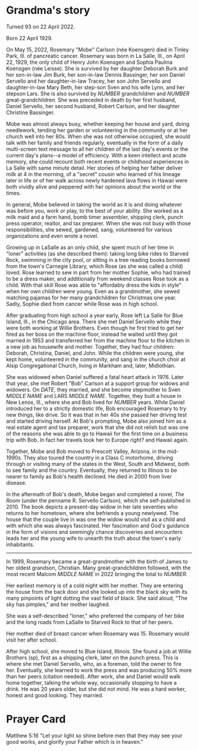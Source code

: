 

# Grandma's story

Turned 93 on 22 April 2022.

Born 22 April 1929. 

On May 15, 2022, Rosemary "Mobe" Carlson (née Koensgen) died in Tinley Park, Ill. of pancreatic cancer. Rosemary was born in La Salle, Ill., on April 22, 1929, the only child of Henry John Koensgen and Sophia Paulina Koensgen (née Leisse). She is survived by her daughter Deborah Burk and her son-in-law Jim Burk, her son-in-law Dennis Bassinger, her son Daniel Servello and her daughter-in-law Tracey, her son John Servello and daughter-in-law Mary Beth, her step-son Sven and his wife Lynn, and her stepson Lars. She is also survived by *NUMBER* grandchildren and *NUMBER* great-grandchildren. She was preceded in death by her first husband, Daniel Servello, her second husband, Robert Carlson, and her daughter Christine Bassinger. 

Mobe was almost always busy, whether keeping her house and yard, doing needlework, tending her garden or volunteering in the community or at her church well into her 80s. When she was not otherwise occupied, she would talk with her family and friends regularly, eventually in the form of a daily multi-screen text message to all her children of the last day's events or the current day's plans--a model of efficiency. With a keen intellect and acute memory, she could recount both recent events or childhood experiences in La Salle with same minute detail. Her stories of helping her father deliver milk at 4 in the morning, of a "secret" cousin who learned of his lineage later in life or of her walk across newly hardened lava flows in Hawaii were both vividly alive and peppered with her opinions about the world or the times. 

In general, Mobe believed in taking the world as it is and doing whatever was before you, work or play, to the best of your ability. She worked as a milk maid and a farm hand, bomb timer assembler, shipping clerk, punch press operator, realtor, and tax preparer. When she was not busy with those responsibilities, she sewed, gardened, sang, volunteered for various organizations and even wrote a novel. 

Growing up in LaSalle as an only child, she spent much of her time in "loner" activities (as she described them): taking long bike rides to Starved Rock, swimming in the city pool, or sitting in a tree reading books borrowed from the town's Carnegie Library, which Rose (as she was called a child) loved. Rose learned to sew in part from her mother Sophie, who had trained to be a dress maker, and additionally from weekend classes Rose took as a child. With that skill Rose was able to "affordably dress the kids in style" when her own children were young. Even as a grandmother, she sewed matching pajamas for her many grandchildren for Christmas one year. Sadly, Sophie died from cancer while Rose was in high school.

After graduating from high school a year early, Rose left La Salle for Blue Island, Ill., in the Chicago area. There she met Daniel Servello while they were both working at Willie Brothers. Even though he first tried to get her fired as her boss on the machine floor, instead he waited until they got married in 1953 and transferred her from the machine floor to the kitchen in a new job as housewife and mother. Together, they had four children: Deborah, Christina, Daniel, and John. While the children were young, she kept home, volunteered in the community, and sang in the church choir at Alsip Congregational Church, living in Markham and, later, Midlothian.

She was widowed when Daniel suffered a fatal heart attack in 1976. Later that year, she met Robert "Bob" Carlson at a support group for widows and widowers. On *DATE*, they married, and she become stepmother to Sven *MIDDLE NAME* and LARS *MIDDLE NAME*. Together, they built a house in New Lenox, Ill., where she and Bob lived for *NUMBER* years. While Daniel introduced her to a strictly domestic life, Bob encouraged Rosemary to try new things, like drive. So it was that in her 40s she passed her driving test and started driving herself. At Bob's prompting, Mobe also joined him as a real estate agent and tax preparer, work that she did not relish but was one of the reasons she was able to go to Hawaii for the first time on a business trip with Bob. In fact her travels took her to Europe *right?* and Hawaii again. 

Together, Mobe and Bob moved to Prescott Valley, Arizona, in the mid-1990s. They also toured the country in a Class C motorhome, driving through or visiting many of the states in the West, South and Midwest, both to see family and the country. Eventually, they returned to Illinois to be nearer to family as Bob's health declined. He died in 2000 from liver disease. 

In the aftermath of Bob's death, Mobe began and completed a novel, *The Room* (under the penname R. Servello Carlson), which she self-published in 2010. The book depicts a present-day widow in her late seventies who returns to her hometown, where she befriends a young newlywed. The house that the couple live in was one the widow would visit as a child and with which she was always fascinated. Her fascination and God's guidance in the form of visions and seemingly chance discoveries and encounters leads her and the young wife to unearth the truth about the town's early inhabitants. 

---

In 1999, Rosemary became a great-grandmother with the birth of James to her oldest grandson, Christian. Many great-grandchildren followed, with the most recent Malcom *MIDDLE NAME* in 2022 bringing the total to *NUMBER*.

Her earliest memory is of a cold night with her mother. They are entering the house from the back door and she looked up into the black sky with its many pinpoints of light dotting the vast field of black. She said aloud, "The sky has pimples," and her mother laughed.

She was a self-described "loner," who preferred the company of her bike and the long roads from LaSalle to Starved Rock to that of her peers.

Her mother died of breast cancer when Rosemary was 15. Rosemary would visit her after school. 

After high school, she moved to Blue Island, Illinois. She found a job at Willie Brothers (sp), first as a shipping clerk, later on the punch press. This is where she met Daniel Servello, who, as a foreman, told the owner to fire her. Eventually, she learned to work the press and was producing 50% more than her peers (citation needed). After work, she and Daniel would walk home together, talking the whole way, occasionally stopping to have a drink. He was 20 years older, but she did not mind. He was a hard worker, honest and good looking. They married. 

# Prayer Card
Matthew 5:16
"Let your light so shine before men that they may see your good works, and glorify your Father which is in heaven."

